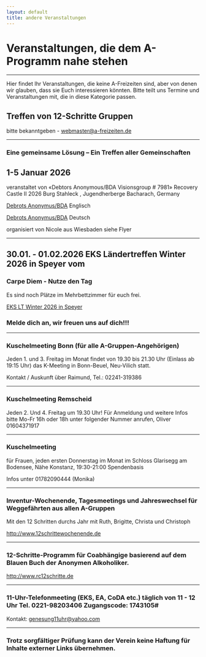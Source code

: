 ```yaml
---
layout: default
title: andere Veranstaltungen
---
```


# Veranstaltungen, die dem A-Programm nahe stehen
---
Hier findet Ihr Veranstaltungen, die keine A-Freizeiten sind, aber von denen
wir glauben, dass sie Euch interessieren könnten. Bitte teilt uns Termine und
Veranstaltungen mit, die in diese Kategorie passen.
## Treffen von 12-Schritte Gruppen

bitte bekanntgeben - <webmaster@a-freizeiten.de>

-----------------------------------------------------------------------------------------------
### Eine gemeinsame Lösung – Ein Treffen aller Gemeinschaften

## 1-5 Januar 2026
veranstaltet von «Debtors Anonymous/BDA Visionsgroup # 7981» Recovery Castle II 2026 
Burg Stahleck , Jugendherberge Bacharach, Germany

[Debrots Anonymus/BDA](pdf/FinalFlyerBurgStahlek24.9.2026bND.pdf)    Englisch

[Debrots Anonymus/BDA](pdf/Final_D_FlyerBurgStahlek24.9.2026b1.pdf)    Deutsch

organisiert von Nicole aus Wiesbaden siehe Flyer

-----------------------------------------------------------------------------------------------


## 30.01. - 01.02.2026 EKS Ländertreffen Winter 2026 in Speyer vom 
### Carpe Diem - Nutze den Tag

Es sind noch Plätze im Mehrbettzimmer für euch frei. 

[EKS LT Winter 2026 in Speyer](pdf/Flyer_EKS-LT_Winter_2026_Speyer_nnMBZ.pdf)

### Melde dich an, wir freuen uns auf dich!!!

---------------------------------------------------------------------------------------------

### Kuschelmeeting Bonn (für alle A-Gruppen-Angehörigen)

Jeden 1. und 3. Freitag im Monat findet von 19.30 bis 21.30 Uhr (Einlass ab 19:15 Uhr) 
das K-Meeting in Bonn-Beuel, Neu-Vilich statt.

Kontakt / Auskunft über Raimund, Tel.: 02241-319386

----------------------------------------------------------------------------------------------

### Kuschelmeeting Remscheid

Jeden 2. Und 4. Freitag um 19.30 Uhr!
Für Anmeldung und weitere Infos bitte Mo-Fr 16h oder 18h unter folgender Nummer anrufen,
Oliver 01604371917

----------------------------------------------------------------------------------------------

### Kuschelmeeting
für Frauen, jeden ersten Donnerstag im Monat
im Schloss Glarisegg am Bodensee, Nähe Konstanz, 19:30-21:00
Spendenbasis

Infos unter 01782090444 (Monika)

-------------------------------------------------------------------------------------------------

### Inventur-Wochenende, Tagesmeetings und Jahreswechsel für Weggefährten aus allen A-Gruppen

Mit den 12 Schritten durchs Jahr mit Ruth, Brigitte, Christa und Christoph 

<http://www.12schrittewochenende.de>

-------------------------------------------------------------------------------------------------------

### 12-Schritte-Programm für Coabhängige basierend auf dem Blauen Buch der Anonymen Alkoholiker.

<http://www.rc12schritte.de>

-------------------------------------------------------------------------------------------------------

### 11-Uhr-Telefonmeeting (EKS, EA, CoDA etc.) täglich von 11 - 12 Uhr Tel. 0221-98203406 Zugangscode: 1743105# ###

Kontakt: genesung11uhr@yahoo.com

------------------------------------------------------------------------------------------------------
### Trotz sorgfältiger Prüfung kann der Verein keine Haftung für Inhalte externer Links übernehmen.


